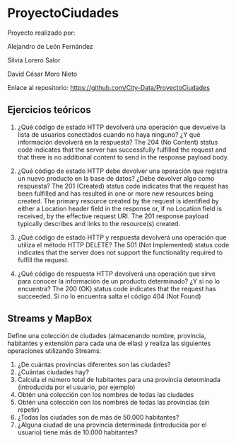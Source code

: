 # ProyectoCiudades

Proyecto realizado por:

Alejandro de León Fernández

Silvia Lorero Salor

David César Moro Nieto

Enlace al repositorio: https://github.com/City-Data/ProyectoCiudades

## Ejercicios teóricos

1. ¿Qué código de estado HTTP devolverá una operación que devuelve la lista de usuarios conectados cuando no haya ninguno? ¿Y qué información devolverá en la respuesta?
  The 204 (No Content) status code indicates that the server has successfully fulfilled the request and that there is no additional content to send in the response       payload body.

2. ¿Qué código de estado HTTP debe devolver una operación que registra un nuevo producto en la base de datos? ¿Debe devolver algo como respuesta?
  The 201 (Created) status code indicates that the request has been fulfilled and has resulted in one or more new resources being created. The primary resource created   by the request is identified by either a Location header field in the response or, if no Location field is received, by the effective request URI. The 201 response     payload typically describes and links to the resource(s) created.

3. ¿Qué código de estado HTTP y respuesta devolverá una operación que utiliza el método HTTP DELETE?
  The 501 (Not Implemented) status code indicates that the server does not support the functionality required to fulfill the request.

4. ¿Qué código de respuesta HTTP devolverá una operación que sirve para conocer la información de un producto determinado? ¿Y si no lo encuentra?
  The 200 (OK) status code indicates that the request has succeeded. Si no lo encuentra salta el código 404 (Not Found)

## Streams y MapBox

Define una colección de ciudades (almacenando nombre, provincia, habitantes y extensión para cada una de ellas) y realiza las siguientes operaciones utilizando Streams:
  1. ¿De cuántas provincias diferentes son las ciudades?
  2. ¿Cuántas ciudades hay?
  3. Calcula el número total de habitantes para una provincia determinada (introducida por el usuario, por ejemplo)
  4. Obtén una colección con los nombres de todas las ciudades
  5. Obtén una colección con los nombres de todas las provincias (sin repetir)
  6. ¿Todas las ciudades son de más de 50.000 habitantes?
  7. ¿Alguna ciudad de una provincia determinada (introducida por el usuario) tiene más de 10.000 habitantes?
